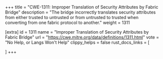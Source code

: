 +++
title = "CWE-1311: Improper Translation of Security Attributes by Fabric Bridge"
description	= "The bridge incorrectly translates security attributes from either trusted to untrusted or from untrusted to trusted when converting from one fabric protocol to another."
weight = 1311

[extra]
id = 1311
name = "Improper Translation of Security Attributes by Fabric Bridge"
url = "https://cwe.mitre.org/data/definitions/1311.html"
vote = "No Help, or Langs Won't Help"
clippy_helps = false
rust_docs_links = [
	
]
+++


